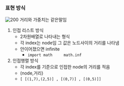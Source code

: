 ### 표현 방식
![200](assets/graph-20240831020857057.png)
거리와 가중치는 같은말임
1. 인접 리스트 방식
	- 2차원배열로 나타내는 형식 
	- 각 index는 node임 그 값은 노드사이의 거리를 나타냄
	- 안이어졌으면 infinite
		- `import math     math.inf` 
2. 인접행렬 방식
	- 각 index를 기준으로 인접한 node의 거리를 적음
	- (node,거리)
	- `[ [(1,7),(2,5)] , [(0,7)] , [(0,5)]]` 